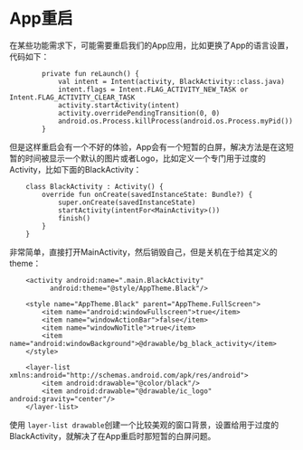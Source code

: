 # App重启

在某些功能需求下，可能需要重启我们的App应用，比如更换了App的语言设置，代码如下：

```
        private fun reLaunch() {
            val intent = Intent(activity, BlackActivity::class.java)
            intent.flags = Intent.FLAG_ACTIVITY_NEW_TASK or Intent.FLAG_ACTIVITY_CLEAR_TASK
            activity.startActivity(intent)
            activity.overridePendingTransition(0, 0)
            android.os.Process.killProcess(android.os.Process.myPid())
        }
```

但是这样重启会有一个不好的体验，App会有一个短暂的白屏，解决方法是在这短暂的时间被显示一个默认的图片或者Logo，比如定义一个专门用于过度的Activity，比如下面的BlackActivity：

```
    class BlackActivity : Activity() {
        override fun onCreate(savedInstanceState: Bundle?) {
            super.onCreate(savedInstanceState)
            startActivity(intentFor<MainActivity>())
            finish()
        }
    }
```

非常简单，直接打开MainActivity，然后销毁自己，但是关机在于给其定义的theme：

```
    <activity android:name=".main.BlackActivity"
          android:theme="@style/AppTheme.Black"/>
    
    <style name="AppTheme.Black" parent="AppTheme.FullScreen">
        <item name="android:windowFullscreen">true</item>
        <item name="windowActionBar">false</item>
        <item name="windowNoTitle">true</item>
        <item name="android:windowBackground">@drawable/bg_black_activity</item>
    </style>
    
    <layer-list xmlns:android="http://schemas.android.com/apk/res/android">
        <item android:drawable="@color/black"/>
        <item android:drawable="@drawable/ic_logo" android:gravity="center"/>
    </layer-list>
```

使用 `layer-list drawable`创建一个比较美观的窗口背景，设置给用于过度的 BlackActivity，就解决了在App重启时那短暂的白屏问题。

